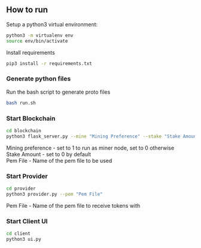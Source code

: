 ## How to run

Setup a python3 virtual environment:

```sh
python3 -m virtualenv env
source env/bin/activate
```

Install requirements

```sh
pip3 install -r requirements.txt
```

### Generate python files

Run the bash script to generate proto files

```sh
bash run.sh
```

### Start Blockchain

```sh
cd blockchain
python3 flask_server.py --mine "Mining Preference" --stake "Stake Amount" --pem "Pem File"
```

Mining preference - set to 1 to run as miner node, set to 0 otherwise <br/>
Stake Amount - set to 0 by default <br/>
Pem File - Name of the pem file to be used

### Start Provider

```sh
cd provider
python3 provider.py --pem "Pem File"
```

Pem File - Name of the pem file to receive tokens with

### Start Client UI

```sh
cd client
python3 ui.py
```



